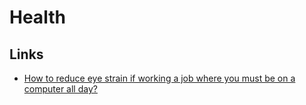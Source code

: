# Health

## Links

- [How to reduce eye strain if working a job where you must be on a computer all day?](https://www.reddit.com/r/LifeProTips/comments/xig8zy/lpt_request_how_to_reduce_eye_strain_if_working_a/?utm_medium=android_app&utm_source=share)